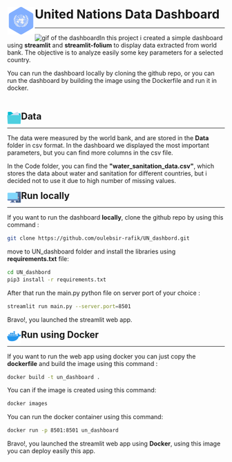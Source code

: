 <img src="./img/united_nations_2.png" alt="alt text" title="image Title" style="display:inline" align="left"> <h1 style = "display:inline"> United Nations Data Dashboard </h1>
___

<img src="./img/un_dashboard_gif.gif" alt = "gif of the dashboard" align="left">


In this project i created a simple dashboard using **streamlit** and **streamlit-folium** to display data extracted from world bank. The objective is to analyze easily some key parameters for a selected country.

You can run the dashboard locally by cloning the github repo, or you can run the dashboard by building the image using the Dockerfile and run it in docker.

<br>

<img src="./img/folder_2.png" alt="alt text" title="folder image" style="display:inline" align="left"> <h2 style = "display:inline"> Data </h2>
___
The data were measured by the world bank, and are stored in the **Data** folder in csv format.
In the dashboard we displayed the most important parameters, but you can find more columns in the csv file.

In the Code folder, you can find the  **"water_sanitation_data.csv"**, which stores the data about water and sanitation for different countries, but i decided not to use it due to high number of missing values.

<img src="./img/desktop_computer.png" alt="alt text" title="PC image" style="display:inline" align="left"> <h2 style = "display:inline"> Run locally </h2>
___

If you want to run the dashboard **locally**, clone the github repo by using this command :

```bash
git clone https://github.com/oulebsir-rafik/UN_dashbord.git
```

move to UN_dashboard folder and install the libraries using **requirements.txt** file:

```bash
cd UN_dashbord
pip3 install -r requirements.txt
```

After that run the main.py python file on server port of your choice : 
```bash
streamlit run main.py --server.port=8501
```

Bravo!, you launched the streamlit web app.


<img src="./img/docker.png" alt="alt text" title="Docker image" style="display:inline" align="left"> <h2 style = "display:inline"> Run using Docker </h2>
___

If you want to run the web app using docker you can just copy the **dockerfile** and build the image using this command : 

```bash
docker build -t un_dashboard .
```

You can if the image is created using this command:

```bash
docker images
```

You can run the docker container using this command:

```bash
docker run -p 8501:8501 un_dashboard
```
Bravo!, you launched the streamlit web app using **Docker**, using this image you can deploy easily this app. 